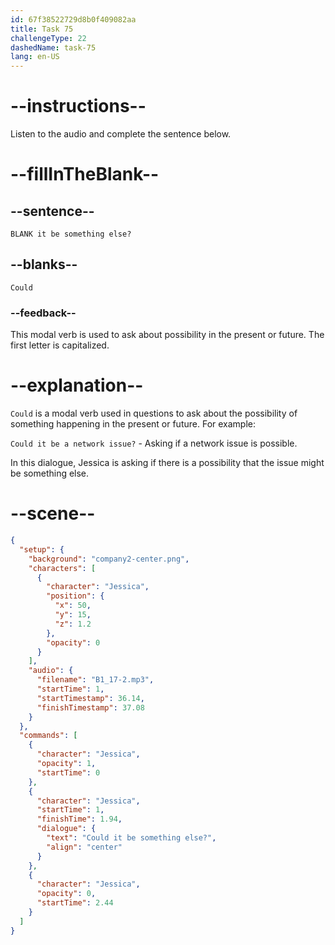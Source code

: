 ```yaml
---
id: 67f38522729d8b0f409082aa
title: Task 75
challengeType: 22
dashedName: task-75
lang: en-US
---
```


<!--(audio) Jessica: Could it be something else? -->

# --instructions--

Listen to the audio and complete the sentence below.

# --fillInTheBlank--

## --sentence--

`BLANK it be something else?`

## --blanks--

`Could`

### --feedback--

This modal verb is used to ask about possibility in the present or future. The first letter is capitalized.

# --explanation--

`Could` is a modal verb used in questions to ask about the possibility of something happening in the present or future. For example:

`Could it be a network issue?` - Asking if a network issue is possible.

In this dialogue, Jessica is asking if there is a possibility that the issue might be something else.

# --scene--

```json
{
  "setup": {
    "background": "company2-center.png",
    "characters": [
      {
        "character": "Jessica",
        "position": {
          "x": 50,
          "y": 15,
          "z": 1.2
        },
        "opacity": 0
      }
    ],
    "audio": {
      "filename": "B1_17-2.mp3",
      "startTime": 1,
      "startTimestamp": 36.14,
      "finishTimestamp": 37.08
    }
  },
  "commands": [
    {
      "character": "Jessica",
      "opacity": 1,
      "startTime": 0
    },
    {
      "character": "Jessica",
      "startTime": 1,
      "finishTime": 1.94,
      "dialogue": {
        "text": "Could it be something else?",
        "align": "center"
      }
    },
    {
      "character": "Jessica",
      "opacity": 0,
      "startTime": 2.44
    }
  ]
}
```
